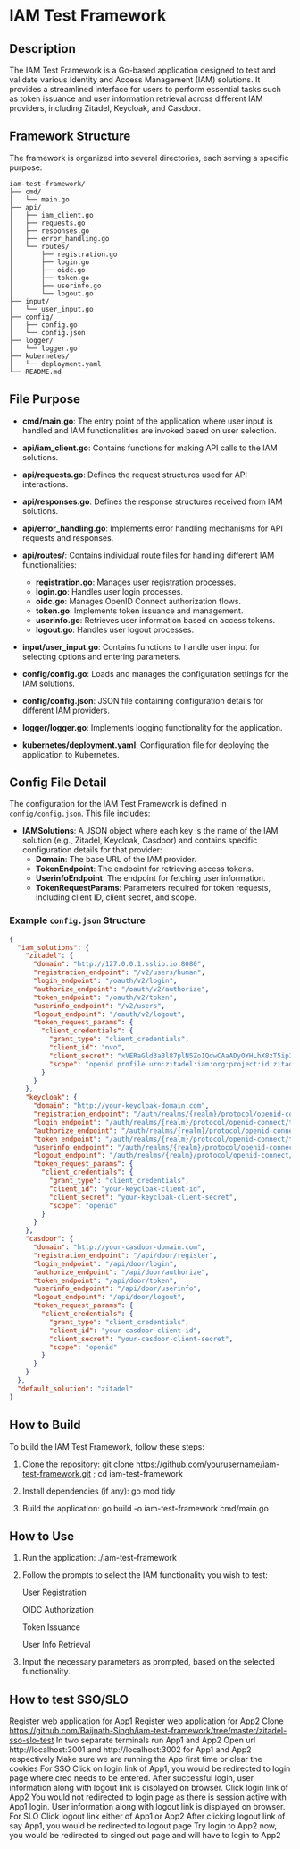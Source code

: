 # IAM Test Framework

## Description

The IAM Test Framework is a Go-based application designed to test and validate various Identity and Access Management (IAM) solutions. It provides a streamlined interface for users to perform essential tasks such as token issuance and user information retrieval across different IAM providers, including Zitadel, Keycloak, and Casdoor.

## Framework Structure

The framework is organized into several directories, each serving a specific purpose:
```
iam-test-framework/
├── cmd/
│   └── main.go
├── api/
│   ├── iam_client.go
│   ├── requests.go
│   ├── responses.go
│   ├── error_handling.go
│   └── routes/
│       ├── registration.go
│       ├── login.go
│       ├── oidc.go
│       ├── token.go
│       ├── userinfo.go
│       └── logout.go
├── input/
│   └── user_input.go
├── config/
│   ├── config.go
│   └── config.json
├── logger/
│   └── logger.go
├── kubernetes/
│   └── deployment.yaml
└── README.md
```

## File Purpose

- **cmd/main.go**: The entry point of the application where user input is handled and IAM functionalities are invoked based on user selection.

- **api/iam_client.go**: Contains functions for making API calls to the IAM solutions.

- **api/requests.go**: Defines the request structures used for API interactions.

- **api/responses.go**: Defines the response structures received from IAM solutions.

- **api/error_handling.go**: Implements error handling mechanisms for API requests and responses.

- **api/routes/**: Contains individual route files for handling different IAM functionalities:
  - **registration.go**: Manages user registration processes.
  - **login.go**: Handles user login processes.
  - **oidc.go**: Manages OpenID Connect authorization flows.
  - **token.go**: Implements token issuance and management.
  - **userinfo.go**: Retrieves user information based on access tokens.
  - **logout.go**: Handles user logout processes.

- **input/user_input.go**: Contains functions to handle user input for selecting options and entering parameters.

- **config/config.go**: Loads and manages the configuration settings for the IAM solutions.

- **config/config.json**: JSON file containing configuration details for different IAM providers.

- **logger/logger.go**: Implements logging functionality for the application.

- **kubernetes/deployment.yaml**: Configuration file for deploying the application to Kubernetes.

## Config File Detail

The configuration for the IAM Test Framework is defined in `config/config.json`. This file includes:

- **IAMSolutions**: A JSON object where each key is the name of the IAM solution (e.g., Zitadel, Keycloak, Casdoor) and contains specific configuration details for that provider:
  - **Domain**: The base URL of the IAM provider.
  - **TokenEndpoint**: The endpoint for retrieving access tokens.
  - **UserinfoEndpoint**: The endpoint for fetching user information.
  - **TokenRequestParams**: Parameters required for token requests, including client ID, client secret, and scope.

### Example `config.json` Structure

```json
{
  "iam_solutions": {
    "zitadel": {
      "domain": "http://127.0.0.1.sslip.io:8080",
      "registration_endpoint": "/v2/users/human",
      "login_endpoint": "/oauth/v2/login",
      "authorize_endpoint": "/oauth/v2/authorize",
      "token_endpoint": "/oauth/v2/token",
      "userinfo_endpoint": "/v2/users",
      "logout_endpoint": "/oauth/v2/logout",
      "token_request_params": {
        "client_credentials": {
          "grant_type": "client_credentials",
          "client_id": "nvo",
          "client_secret": "xVERaGld3aBl87plN5Zo1QdwCAaADyOYHLhX8zT5ip3WDZwtYJ28GGXXXXXXXXXX",
          "scope": "openid profile urn:zitadel:iam:org:project:id:zitadel:aud"
        }
      }
    },
    "keycloak": {
      "domain": "http://your-keycloak-domain.com",
      "registration_endpoint": "/auth/realms/{realm}/protocol/openid-connect/registration",
      "login_endpoint": "/auth/realms/{realm}/protocol/openid-connect/token",
      "authorize_endpoint": "/auth/realms/{realm}/protocol/openid-connect/auth",
      "token_endpoint": "/auth/realms/{realm}/protocol/openid-connect/token",
      "userinfo_endpoint": "/auth/realms/{realm}/protocol/openid-connect/userinfo",
      "logout_endpoint": "/auth/realms/{realm}/protocol/openid-connect/logout",
      "token_request_params": {
        "client_credentials": {
          "grant_type": "client_credentials",
          "client_id": "your-keycloak-client-id",
          "client_secret": "your-keycloak-client-secret",
          "scope": "openid"
        }
      }
    },
    "casdoor": {
      "domain": "http://your-casdoor-domain.com",
      "registration_endpoint": "/api/door/register",
      "login_endpoint": "/api/door/login",
      "authorize_endpoint": "/api/door/authorize",
      "token_endpoint": "/api/door/token",
      "userinfo_endpoint": "/api/door/userinfo",
      "logout_endpoint": "/api/door/logout",
      "token_request_params": {
        "client_credentials": {
          "grant_type": "client_credentials",
          "client_id": "your-casdoor-client-id",
          "client_secret": "your-casdoor-client-secret",
          "scope": "openid"
        }
      }
    }
  },
  "default_solution": "zitadel"
}

```

## How to Build
To build the IAM Test Framework, follow these steps:
1. Clone the repository:
git clone https://github.com/yourusername/iam-test-framework.git ; cd iam-test-framework

2. Install dependencies (if any):
go mod tidy

3. Build the application:
go build -o iam-test-framework cmd/main.go

## How to Use
1. Run the application:
./iam-test-framework

2. Follow the prompts to select the IAM functionality you wish to test:

      User Registration

      OIDC Authorization

      Token Issuance

      User Info Retrieval

3. Input the necessary parameters as prompted, based on the selected functionality.

## How to test SSO/SLO
Register web application for App1
Register web application for App2
Clone https://github.com/Baijnath-Singh/iam-test-framework/tree/master/zitadel-sso-slo-test
In two separate terminals run App1 and App2 <go run main.go>
Open url http://localhost:3001 and http://localhost:3002 for App1 and App2 respectively
Make sure we are running the App first time or clear the cookies
For SSO
Click on login  link of App1, you would be redirected to login page where cred needs to be entered. 
After successful login, user information along with logout link is displayed on browser.
Click login link of App2  You would not redirected to login page as there is session active with App1 login. 
User information along with logout link is displayed on browser.
For SLO
Click logout link either of App1 or App2
After clicking logout link of say App1, you would be redirected to logout page
Try login to App2 now, you would be redirected to singed out page and will have to login to App2

